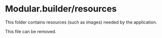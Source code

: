 # Modular.builder/resources

This folder contains resources (such as images) needed by the application. 

This file can be removed.
